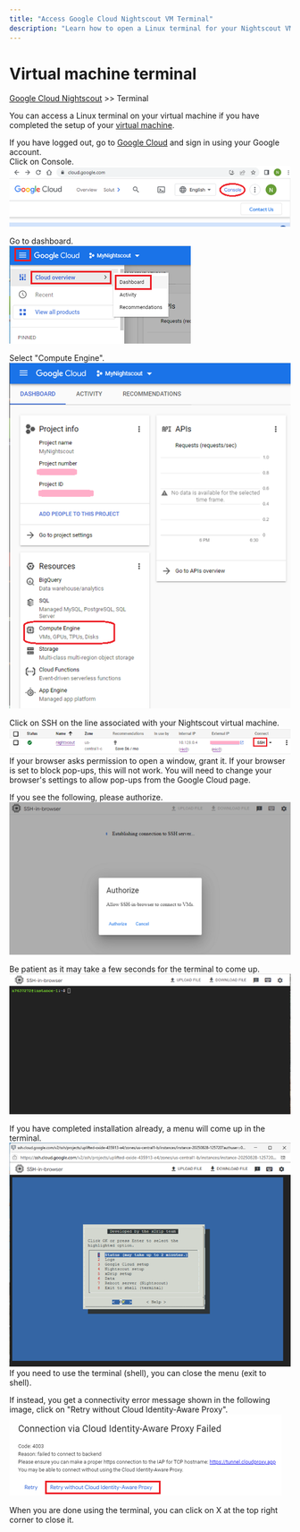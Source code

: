 ```yaml
---
title: "Access Google Cloud Nightscout VM Terminal"
description: "Learn how to open a Linux terminal for your Nightscout VM on Google Cloud using SSH via the Console. Includes documentation to troubleshoot connectivity and menu navigation."
---
```


# Virtual machine terminal
[Google Cloud Nightscout](./GoogleCloud.md) >> Terminal  
  
You can access a Linux terminal on your virtual machine if you have completed the setup of your [virtual machine](./VirtualMachine.md).  
  
If you have logged out, go to [Google Cloud](https://cloud.google.com/) and sign in using your Google account.  
Click on Console.  
![Console](./images/Console.png)  
  
Go to dashboard.  
![Dashboard](./images/Dashboard.png)    
  
Select "Compute Engine".  
![Dash](./images/Dash.png)    
  
Click on SSH on the line associated with your Nightscout virtual machine.  
![SSH](./images/SSH.png)  
If your browser asks permission to open a window, grant it.  If your browser is set to block pop-ups, this will not work.  You will need to change your browser's settings to allow pop-ups from the Google Cloud page.  

If you see the following, please authorize.  
![AuthorizeSSH_in_browser](./images/AuthorizeSSH_in_browser.png)  
  
Be patient as it may take a few seconds for the terminal to come up.  
![TerminalBlank](./images/TerminalBlank.png)  
  
If you have completed installation already, a menu will come up in the terminal.  
![Main Menu](./images/Menu.png)  
If you need to use the terminal (shell), you can close the menu (exit to shell).  
  
If instead, you get a connectivity error message shown in the following image, click on "Retry without Cloud Identity-Aware Proxy".  
![Aware](./images/IdentityAware.png)  
  
When you are done using the terminal, you can click on X at the top right corner to close it.  
  
